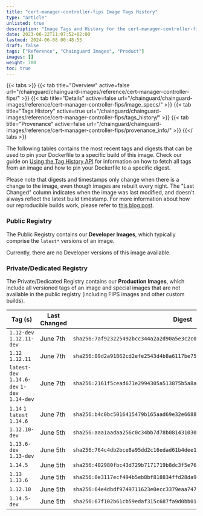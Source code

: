 ```yaml
---
title: "cert-manager-controller-fips Image Tags History"
type: "article"
unlisted: true
description: "Image Tags and History for the cert-manager-controller-fips Chainguard Image"
date: 2023-06-22T11:07:52+02:00
lastmod: 2024-06-08 00:48:55
draft: false
tags: ["Reference", "Chainguard Images", "Product"]
images: []
weight: 700
toc: true
---
```


{{< tabs >}}
{{< tab title="Overview" active=false url="/chainguard/chainguard-images/reference/cert-manager-controller-fips/" >}}
{{< tab title="Details" active=false url="/chainguard/chainguard-images/reference/cert-manager-controller-fips/image_specs/" >}}
{{< tab title="Tags History" active=true url="/chainguard/chainguard-images/reference/cert-manager-controller-fips/tags_history/" >}}
{{< tab title="Provenance" active=false url="/chainguard/chainguard-images/reference/cert-manager-controller-fips/provenance_info/" >}}
{{</ tabs >}}

The following tables contains the most recent tags and digests that can be used to pin your Dockerfile to a specific build of this image. Check our guide on [Using the Tag History API](/chainguard/chainguard-images/using-the-tag-history-api/) for information on how to fetch all tags from an image and how to pin your Dockerfile to a specific digest.

Please note that digests and timestamps only change when there is a change to the image, even though images are rebuilt every night. The "Last Changed" column indicates when the image was last modified, and doesn't always reflect the latest build timestamp. For more information about how our reproducible builds work, please refer to [this blog post](https://www.chainguard.dev/unchained/reproducing-chainguards-reproducible-image-builds).

### Public Registry
The Public Registry contains our **Developer Images**, which typically comprise the `latest*` versions of an image.

Currently, there are no Developer versions of this image available.

### Private/Dedicated Registry
The Private/Dedicated Registry contains our **Production Images**, which include all versioned tags of an image and special images that are not available in the public registry (including FIPS images and other custom builds).

| Tag (s)                                       | Last Changed | Digest                                                                    |
|-----------------------------------------------|--------------|---------------------------------------------------------------------------|
|  `1.12-dev` `1.12.11-dev`                     | June 7th     | `sha256:7af923225492bcc344a2a2d90a5e3c2c02fe8540d05c32a25f2586508eb8a451` |
|  `1.12` `1.12.11`                             | June 7th     | `sha256:09d2a91862cd2efe2543d4b8a6117be75566d6e9021aa0051204c5bee4dce73c` |
|  `latest-dev` `1.14.6-dev` `1-dev` `1.14-dev` | June 7th     | `sha256:2161f5cead671e2994305a513875b5a8a77475393b3de0a6f018957a7cb6a858` |
|  `1.14` `1` `latest` `1.14.6`                 | June 7th     | `sha256:b4c0bc5016415479b165aad69e32e66881c999aba67b0f64491d03b95f3699d2` |
|  `1.12.10-dev`                                | June 5th     | `sha256:aaa1aadaa256c0c34bb7d78b0814310308294d9852d31f1c797b7d520a10d7e4` |
|  `1.13.6-dev` `1.13-dev`                      | June 5th     | `sha256:764c4db2bce8a95dd2c16edad61b4dee10da5d2da17dcb914bf9911a80b56351` |
|  `1.14.5`                                     | June 5th     | `sha256:402980fbc43d729b7171719b8dc3f5e76b650c13e244ccb3ee74143d2508a477` |
|  `1.13` `1.13.6`                              | June 5th     | `sha256:0e3117ecf494b5eb8bf818834ffd28da9b10bd6c47e58f32334c3281ad677f8a` |
|  `1.12.10`                                    | June 5th     | `sha256:64e4dbdf9749711623e0ecc3379eaa74726a6b56925c994f39572ed873301d00` |
|  `1.14.5-dev`                                 | June 5th     | `sha256:67f102b61cb59edaf315c687fa9d0bb01dbad1322e23ec82b480fa67513c712a` |


